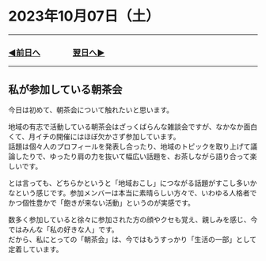 # 2023年10月07日（土）

---

### [◀️前日へ](https://github.com/yuasys/chatty-journal/blob/main/2023/10/2023-10-06.md)&emsp;&emsp;&emsp;&emsp;[翌日へ▶️](https://github.com/yuasys/chatty-journal/blob/main/2023/10/2023-10-08.md)

---

## 私が参加している朝茶会

今日は初めて、朝茶会について触れたいと思います。  

地域の有志で活動している朝茶会はざっくばらんな雑談会ですが、なかなか面白くて、月イチの開催にはほぼ欠かさず参加しています。  
話題は個々人のプロフィールを発表し合ったり、地域のトピックを取り上げて議論したりで、ゆったり肩の力を抜いて幅広い話題を、お茶しながら語り合って楽しいです。  

とは言っても、どちらかというと「地域おこし」につながる話題がすこし多いかなという感じです。参加メンバーは本当に素晴らしい方々で、いわゆる人格者でかつ個性豊かで「飽きが来ない活動」というのが実感です。  

数多く参加していると徐々に参加された方の顔やクセも覚え、親しみを感じ、今ではみんな「私の好きな人」です。  
だから、私にとっての「朝茶会」は、今ではもうすっかり「生活の一部」として定着しています。
